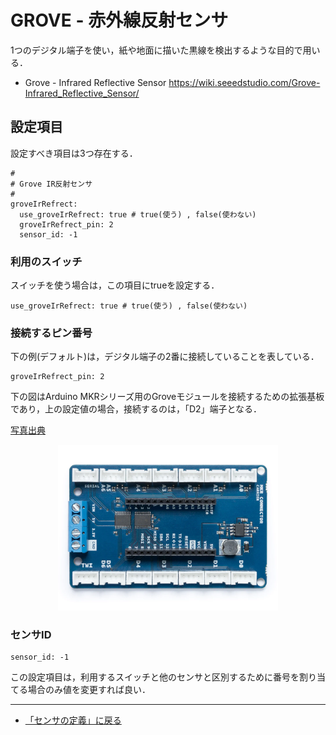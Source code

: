 # GROVE - 赤外線反射センサ

1つのデジタル端子を使い，紙や地面に描いた黒線を検出するような目的で用いる．


- Grove - Infrared Reflective Sensor https://wiki.seeedstudio.com/Grove-Infrared_Reflective_Sensor/



## 設定項目
設定すべき項目は3つ存在する．

```
#
# Grove IR反射センサ
#
groveIrRefrect:
  use_groveIrRefrect: true # true(使う) , false(使わない)
  groveIrRefrect_pin: 2
  sensor_id: -1
```

### 利用のスイッチ
スイッチを使う場合は，この項目にtrueを設定する．
```
use_groveIrRefrect: true # true(使う) , false(使わない)
```


### 接続するピン番号

下の例(デフォルト)は，デジタル端子の2番に接続していることを表している．
```
groveIrRefrect_pin: 2
```

下の図はArduino MKRシリーズ用のGroveモジュールを接続するための拡張基板であり，上の設定値の場合，接続するのは，「D2」端子となる．


[写真出典](https://store-usa.arduino.cc/products/arduino-mkr-connector-carrier-grove-compatible)


<div style="text-align: center;">
<img src="../../images/MKR_carrier.png" width="70%">
</div>

### センサID
```
sensor_id: -1
```
この設定項目は，利用するスイッチと他のセンサと区別するために番号を割り当てる場合のみ値を変更すれば良い．

***

- [「センサの定義」に戻る](../SensorDefinition.md)
